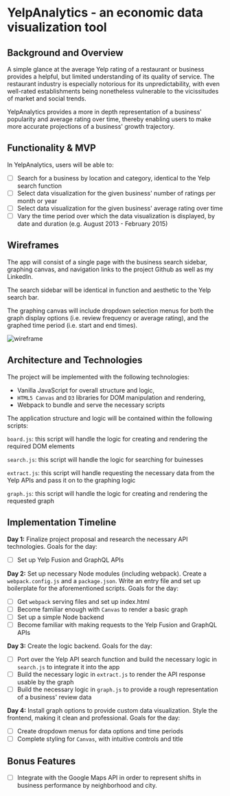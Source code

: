 # YelpAnalytics - an economic data visualization tool  

## Background and Overview

A simple glance at the average Yelp rating of a restaurant or business provides a helpful, but limited understanding of its quality of service. The restaurant industry is especially notorious for its unpredictability, with even well-rated establishments being nonetheless vulnerable to the vicissitudes of market and social trends.

YelpAnalytics provides a more in depth representation of a business' popularity and average rating over time, thereby enabling users to make more accurate projections of a business' growth trajectory.

## Functionality & MVP

In YelpAnalytics, users will be able to:

- [ ] Search for a business by location and category, identical to the Yelp search function
- [ ] Select data visualization for the given business' number of ratings per month or year
- [ ] Select data visualization for the given business' average rating over time
- [ ] Vary the time period over which the data visualization is displayed, by date and duration (e.g. August 2013 - February 2015)

## Wireframes

The app will consist of a single page with the business search sidebar, graphing canvas, and navigation links to the project Github as well as my LinkedIn.  

The search sidebar will be identical in function and aesthetic to the Yelp search bar.

The graphing canvas will include dropdown selection menus for both the graph display options (i.e. review frequency or average rating), and the graphed time period (i.e. start and end times).

![wireframe](https://github.com/JordanYu4/yelp_analytics/blob/master/wireframes/yelp_analytics_lite.png)

## Architecture and Technologies

The project will be implemented with the following technologies:

* Vanilla JavaScript for overall structure and logic,
* `HTML5 Canvas` and `D3` libraries for DOM manipulation and rendering,
* Webpack to bundle and serve the necessary scripts

The application structure and logic will be contained within the following scripts:

`board.js`: this script will handle the logic for creating and rendering the required DOM elements

`search.js`: this script will handle the logic for searching for buinesses  

`extract.js`: this script will handle requesting the necessary data from the Yelp APIs and pass it on to the graphing logic  

`graph.js`: this script will handle the logic for creating and rendering the requested graph

## Implementation Timeline

**Day 1:** Finalize project proposal and research the necessary API technologies. Goals for the day:

- [ ] Set up Yelp Fusion and GraphQL APIs

**Day 2:** Set up necessary Node modules (including webpack). Create a `webpack.config.js` and a `package.json`. Write an entry file and set up boilerplate for the aforementioned scripts. Goals for the day:

- [ ] Get `webpack` serving files and set up index.html
- [ ] Become familiar enough with `Canvas` to render a basic graph
- [ ] Set up a simple Node backend
- [ ] Become familiar with making requests to the Yelp Fusion and GraphQL APIs

**Day 3:** Create the logic backend. Goals for the day:

- [ ] Port over the Yelp API search function and build the necessary logic in `search.js` to integrate it into the app
- [ ] Build the necessary logic in `extract.js` to render the API response usable by the graph
- [ ] Build the necessary logic in `graph.js` to provide a rough representation of a business' review data

**Day 4:** Install graph options to provide custom data visualization. Style the frontend, making it clean and professional. Goals for the day:

- [ ] Create dropdown menus for data options and time periods
- [ ] Complete styling for `Canvas`, with intuitive controls and title

## Bonus Features

- [ ] Integrate with the Google Maps API in order to represent shifts in business performance by neighborhood and city.

